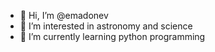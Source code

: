 - 👋 Hi, I’m @emadonev
- 👀 I’m interested in astronomy and science
- 🌱 I’m currently learning python programming

<!---
emadonev/emadonev is a ✨ special ✨ repository because its `README.md` (this file) appears on your GitHub profile.
You can click the Preview link to take a look at your changes.
--->
